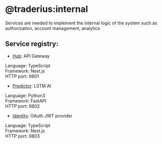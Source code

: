 # @traderius:internal

Services are needed to implement the internal logic of the system such as authorization, account management, analytics

## Service registry:

- [Hub](./hub): API Gateway

Language: TypeScript</br>
Framework: Nest.js</br>
HTTP port: 9801</br>

- [Predictor](./predictor): LSTM AI

Language: Python3</br>
Framework: FastAPI</br>
HTTP port: 9802</br>

- [Identity](./identity): OAuth JWT provider

Language: TypeScript</br>
Framework: Nest.js</br>
HTTP port: 9803</br>

